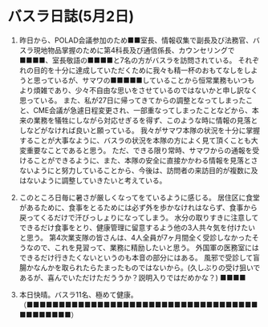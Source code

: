 # バスラ日誌(5月2日)

1. 昨日から、POLAD会議参加のため■■室長、情報収集で副長及び法務官、バスラ現地物品掌握のために第4科長及び通信係長、カウンセリングで■■■■、室長敬語の■■■■と7名の方がバスラを訪問されている。
   それぞれの目的を十分に達成していただくために我々も精一杯のおもてなしをしようと思っているが、サマワの■■■■■していることから恒常業務もいつもより煩雑であり、少々不自由な思いをさせているのではないかと申し訳なく思っている。
   また、私が27日に帰ってきてからの調整となってしまったこと、CME会議が急遽日程変更され、一部重なってしまったことなどから、本来の業務を犠牲にしながら対応せぎるを得ず、このような時に情報の見落としなどがなければ良いと願っている。
   我々がサマワ本隊の状況を十分に掌握することが大事なように、バスラの状況を本隊の方によく見て頂くことも大変重要なことであると思う。
   ただ、できる限り常時、サマワからの通報を受けることができるように、また、本隊の安全に直接かかわる情報を見落とさないようにと努力していることから、今後は、訪問者の来訪目的が複数に及はないように調整していきたいと考えている。

2. このところ日毎に暑さが厳しくなってをているように感じる。
   居住区に食堂があるために、食事をとるためには必ず外を歩かなけれはならず、食事から戻ってくるだけで汗びっしょりになってしまう。
   水分の取りすきに注意してできるだけ食事をとり、健康管理に留意するよう他の3人共々気を付けたいと思う。
   第4次業支隊の皆さんは、4人全員が7ヶ月間全く受診しなかったそうなので、これを見習って、業務に精励したいと思う。
   外国軍の医務室にはできるだけ行きたくないというのも本音の部分にはある。
   風邪で受診して盲腸かなんかを取られたらたまったものではないから。(久しぶりの受け狙いであるが、喜んでいただけただううか？説明入りではだめかな？)
   ■■■■

3. 本日快晴。バスラ11名、極めて健康。
   （■■■■■■■■■■■■■■■■■■■■■■■■■■■■■■■■■■■■■■■■■■■■）
